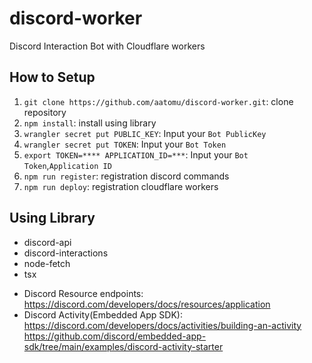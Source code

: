 # discord-worker

Discord Interaction Bot with Cloudflare workers

## How to Setup

1. `git clone https://github.com/aatomu/discord-worker.git`: clone repository
2. `npm install`: install using library
3. `wrangler secret put PUBLIC_KEY`: Input your `Bot PublicKey`
4. `wrangler secret put TOKEN`: Input your `Bot Token`
5. `export TOKEN=**** APPLICATION_ID=***`: Input your `Bot Token`,`Application ID`
6. `npm run register`: registration discord commands
7. `npm run deploy`: registration cloudflare workers

## Using Library

- discord-api
- discord-interactions
- node-fetch
- tsx

* Discord Resource endpoints:
  https://discord.com/developers/docs/resources/application
* Discord Activity(Embedded App SDK):
  https://discord.com/developers/docs/activities/building-an-activity
  https://github.com/discord/embedded-app-sdk/tree/main/examples/discord-activity-starter
